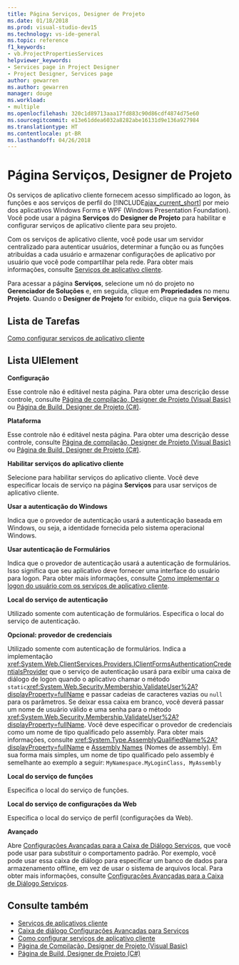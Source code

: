 ```yaml
---
title: Página Serviços, Designer de Projeto
ms.date: 01/18/2018
ms.prod: visual-studio-dev15
ms.technology: vs-ide-general
ms.topic: reference
f1_keywords:
- vb.ProjectPropertiesServices
helpviewer_keywords:
- Services page in Project Designer
- Project Designer, Services page
author: gewarren
ms.author: gewarren
manager: douge
ms.workload:
- multiple
ms.openlocfilehash: 320c1d89713aaa17fd883c90d86cdf4874d75e60
ms.sourcegitcommit: e13e61ddea6032a8282abe16131d9e136a927984
ms.translationtype: HT
ms.contentlocale: pt-BR
ms.lasthandoff: 04/26/2018
---
```

# <a name="services-page-project-designer"></a>Página Serviços, Designer de Projeto

Os serviços de aplicativo cliente fornecem acesso simplificado ao logon, às funções e aos serviços de perfil do [!INCLUDE[ajax_current_short](../../ide/reference/includes/ajax_current_short_md.md)] por meio dos aplicativos Windows Forms e WPF (Windows Presentation Foundation). Você pode usar a página **Serviços** do **Designer de Projeto** para habilitar e configurar serviços de aplicativo cliente para seu projeto.

Com os serviços de aplicativo cliente, você pode usar um servidor centralizado para autenticar usuários, determinar a função ou as funções atribuídas a cada usuário e armazenar configurações de aplicativo por usuário que você pode compartilhar pela rede. Para obter mais informações, consulte [Serviços de aplicativo cliente](/dotnet/framework/common-client-technologies/client-application-services).

Para acessar a página **Serviços**, selecione um nó do projeto no **Gerenciador de Soluções** e, em seguida, clique em **Propriedades** no menu **Projeto**. Quando o **Designer de Projeto** for exibido, clique na guia **Serviços**.

## <a name="task-list"></a>Lista de Tarefas

[Como configurar serviços de aplicativo cliente](/dotnet/framework/common-client-technologies/how-to-configure-client-application-services)

## <a name="uielement-list"></a>Lista UIElement

 **Configuração**

 Esse controle não é editável nesta página. Para obter uma descrição desse controle, consulte [Página de compilação, Designer de Projeto (Visual Basic)](../../ide/reference/compile-page-project-designer-visual-basic.md) ou [Página de Build, Designer de Projeto (C#)](../../ide/reference/build-page-project-designer-csharp.md).

 **Plataforma**

 Esse controle não é editável nesta página. Para obter uma descrição desse controle, consulte [Página de compilação, Designer de Projeto (Visual Basic)](../../ide/reference/compile-page-project-designer-visual-basic.md) ou [Página de Build, Designer de Projeto (C#)](../../ide/reference/build-page-project-designer-csharp.md).

 **Habilitar serviços do aplicativo cliente**

 Selecione para habilitar serviços do aplicativo cliente. Você deve especificar locais de serviço na página **Serviços** para usar serviços de aplicativo cliente.

 **Usar a autenticação do Windows**

 Indica que o provedor de autenticação usará a autenticação baseada em Windows, ou seja, a identidade fornecida pelo sistema operacional Windows.

 **Usar autenticação de Formulários**

 Indica que o provedor de autenticação usará a autenticação de formulários. Isso significa que seu aplicativo deve fornecer uma interface do usuário para logon. Para obter mais informações, consulte [Como implementar o logon do usuário com os serviços de aplicativo cliente](/dotnet/framework/common-client-technologies/how-to-implement-user-login-with-client-application-services).

 **Local do serviço de autenticação**

 Utilizado somente com autenticação de formulários. Especifica o local do serviço de autenticação.

 **Opcional: provedor de credenciais**

 Utilizado somente com autenticação de formulários. Indica a implementação <xref:System.Web.ClientServices.Providers.IClientFormsAuthenticationCredentialsProvider> que o serviço de autenticação usará para exibir uma caixa de diálogo de logon quando o aplicativo chamar o método `static`<xref:System.Web.Security.Membership.ValidateUser%2A?displayProperty=fullName> e passar cadeias de caracteres vazias ou `null` para os parâmetros. Se deixar essa caixa em branco, você deverá passar um nome de usuário válido e uma senha para o método <xref:System.Web.Security.Membership.ValidateUser%2A?displayProperty=fullName>. Você deve especificar o provedor de credenciais como um nome de tipo qualificado pelo assembly. Para obter mais informações, consulte <xref:System.Type.AssemblyQualifiedName%2A?displayProperty=fullName> e [Assembly Names](/dotnet/framework/app-domains/assembly-names) (Nomes de assembly). Em sua forma mais simples, um nome de tipo qualificado pelo assembly é semelhante ao exemplo a seguir: `MyNamespace.MyLoginClass, MyAssembly`

 **Local do serviço de funções**

 Especifica o local do serviço de funções.

 **Local do serviço de configurações da Web**

 Especifica o local do serviço de perfil (configurações da Web).

 **Avançado**

 Abre [Configurações Avançadas para a Caixa de Diálogo Serviços](../../ide/reference/advanced-settings-for-services-dialog-box.md), que você pode usar para substituir o comportamento padrão. Por exemplo, você pode usar essa caixa de diálogo para especificar um banco de dados para armazenamento offline, em vez de usar o sistema de arquivos local. Para obter mais informações, consulte [Configurações Avançadas para a Caixa de Diálogo Serviços](../../ide/reference/advanced-settings-for-services-dialog-box.md).

## <a name="see-also"></a>Consulte também

- [Serviços de aplicativos cliente](/dotnet/framework/common-client-technologies/client-application-services)
- [Caixa de diálogo Configurações Avançadas para Serviços](../../ide/reference/advanced-settings-for-services-dialog-box.md)
- [Como configurar serviços de aplicativo cliente](/dotnet/framework/common-client-technologies/how-to-configure-client-application-services)
- [Página de Compilação, Designer de Projeto (Visual Basic)](../../ide/reference/compile-page-project-designer-visual-basic.md)
- [Página de Build, Designer de Projeto (C#)](../../ide/reference/build-page-project-designer-csharp.md)
